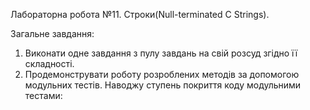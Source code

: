 
Лабораторна робота №11. Строки(Null-terminated C Strings).

Загальне завдання: 
1) Виконати одне завдання з пулу завдань на свій розсуд згідно її складності.
2) Продемонструвати роботу розроблених методів за допомогою модульних тестів.
    Наводжу ступень покриття коду модульними тестами:

